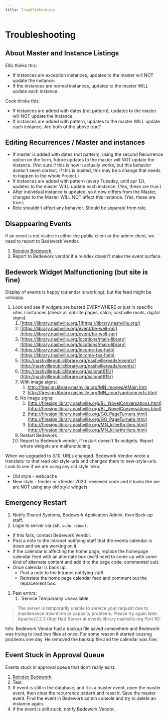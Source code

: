 ```yaml
---
title: Troubleshooting
---
```


# Troubleshooting

## About Master and Instance Listings

Ellis thinks this:

- If instances are exception instances, updates to the master will NOT update the instance.
- If the instances are normal instances, updates to the master WILL update each instance.

Cook thinks this:

- If instances are added with dates (not pattern), updates to the master will NOT update the instance.
- If instances are added with pattern, updates to the master WILL update each instance.
Are both of the above true?

## Editing Recurrences / Master and instances

- If master is added with dates (not pattern), using the second Recurrence option on the form, future updates to the master will NOT update the instance. (Not sure if this is how it actually works, but this behavior doesn’t seem correct. If this is busted, this may be a change that needs to happen to the whole Project.)
- If instances are added with pattern (every Tuesday, until apr 12), updates to the master WILL update each instance. (Yes, these are true.)
- After individual instance is updated, so it now differs from the Master, changes to the Master WILL NOT affect this instance. (Yes, these are true.)
- Role shouldn’t affect any behavior. Should be separate from role.

## Disappearing Events

If an event is not visible in either the public client or the admin client, we need to report to Bedework Vendor.

1. [Reindex Bedework](../admin/reindex.md).
1. Report to Bedework vendor if a reindex doesn't make the event surface.

## Bedework Widget Malfunctioning (but site is fine)

Display of events is happy (calendar is working), but the feed might be unhappy.

1. Look and see if widgets are busted EVERYWHERE or just in specific sites / instances (check all npl site pages, salon, nashville reads, digital signs).
    1. [https://library.nashville.org/](https://library.nashville.org/)
    1. [https://library.nashville.org/event/be-well-npl](https://library.nashville.org/event/be-well-npl)
    1. [https://library.nashville.org/locations/main-library](https://library.nashville.org/locations/main-library)
    1. [https://library.nashville.org/income-tax-help](https://library.nashville.org/income-tax-help)
    1. [http://nashvillepubliclibrary.org/nashvillereads/events/](http://nashvillepubliclibrary.org/nashvillereads/events/)
    1. [http://nashvillepubliclibrary.org/salonat615/](http://nashvillepubliclibrary.org/salonat615/)
    1. With image signs:
        1. http://firesign.library.nashville.org/MN_moviesAtMain.htm
        1. http://firesign.library.nashville.org/MN_courtyardconcerts.html
    1. No image signs:
        1. [http://firesign.library.nashville.org/BL_NovelConversations.html](http://firesign.library.nashville.org/BL_NovelConversations.html)
        1. [http://firesign.library.nashville.org/GO_PageTurners.html](http://firesign.library.nashville.org/GO_PageTurners.html)
        1. [http://firesign.library.nashville.org/MN_killerthrillers.html](http://firesign.library.nashville.org/MN_killerthrillers.html)
    1. Restart Bedework.
    1. Report to Bedework vendor, if restart doesn’t fix widgets. Report where widgets are malfunctioning.

When we upgraded to 3.10, URLs changed. Bedework Vendor wrote a translator to that read old-style-urls and changed them to new-style-urls. Look to see if we are using any old style links:

- Old style - webcache
- New style - feeder or vfeeder
2020: reviewed code and it looks like we are NOT using any old style widgets.

## Emergency Restart

1. Notify Shared Systems, Bedework Application Admin, then Back-up staff.
1. Login to server via ssh. `sudo reboot`.

- If this fails, contact Bedework Vendor.
- Post a note to the Intranet notifying staff that the events calendar is down and we are working on it.
- If the calendar is affecting the home page, replace the homepage calendar feed with an alternate box (we’d need to come up with some kind of alternate content and add it to the page code, commented out).
- Once calendar is back up:
  - Post a note to the Intranet notifying staff.
  - Reinstate the home page calendar feed and comment out the replacement box.

1. Past errors:
    1. `Service Temporarily Unavailable

> The server is temporarily unable to service your request due to maintenance downtime or capacity problems. Please try again later.`
`Apache/2.2.3 (Red Hat) Server at events.library.nashville.org Port 80`

Info: Bedework Vendor had a backup file saved somewhere and Bedework was trying to load two files at once. For some reason it started causing problems one day. He removed the backup file and the calendar was fine.`

## Event Stuck in Approval Queue

Events stuck in approval queue that don’t really exist.

1. [Reindex Bedework](../admin/reindex.md).
1. Test.
1. If event is still in the database, and it is a master event, open the master event, then clear the recurrence pattern and reset it. Save the master event. Find the event in Bedework admin console and try to delete an instance again.
1. If the event is still stuck, notify Bedework Vendor.
